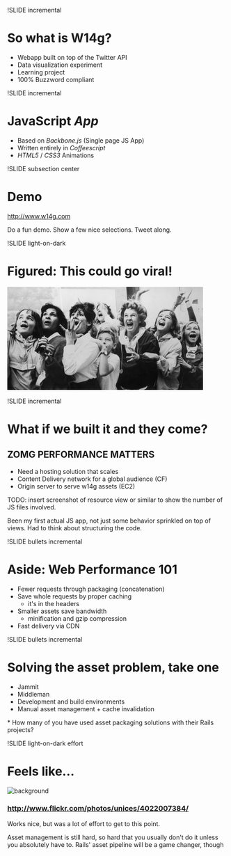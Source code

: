 !SLIDE incremental
# So what is W14g?
* Webapp built on top of the Twitter API
* Data visualization experiment
* Learning project
* 100% Buzzword compliant

!SLIDE incremental
# JavaScript *App*
* Based on *Backbone.js* (Single page JS App)
* Written entirely in *Coffeescript*
* *HTML5* / *CSS3* Animations

!SLIDE subsection center
# Demo
<http://www.w14g.com>

<p class="notes">
Do a fun demo. Show a few nice selections. Tweet along.
</p>

!SLIDE light-on-dark
# Figured: This could go viral!
![background](screaming-beatles-fans.jpg)

!SLIDE incremental
# What if we built it and they come?
## ZOMG PERFORMANCE MATTERS
* Need a hosting solution that scales
* Content Delivery network for a global audience (CF)
* Origin server to serve w14g assets (EC2)

<p class="notes">
TODO: insert screenshot of resource view or similar to show the number of JS
files involved.

Been my first actual JS app, not just some behavior sprinkled on top of views.
Had to think about structuring the code.
</p>

!SLIDE bullets incremental
# Aside: Web Performance 101
* Fewer requests through packaging (concatenation)
* Save whole requests by proper caching
  - it's in the headers
* Smaller assets save bandwidth
  - minification and gzip compression
* Fast delivery via CDN

!SLIDE bullets incremental
# Solving the asset problem, take one
* Jammit
* Middleman
* Development and build environments
* Manual asset management + cache invalidation

<p class="notes">
* How many of you have used asset packaging solutions with their Rails
  projects?
</p>

!SLIDE light-on-dark effort
# Feels like...
![background](effort.jpg "Lots of effort")
### <http://www.flickr.com/photos/unices/4022007384/>

<p class="notes">
Works nice, but was a lot of effort to get to this point.

Asset management is still hard, so hard that you usually don't do it unless
you absolutely have to. Rails' asset pipeline will be a game changer, though
</p>
